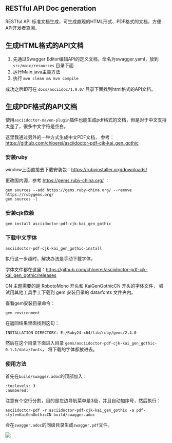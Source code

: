 ## RESTful API Doc generation

RESTful API 标准文档生成，可生成直观的HTML形式、PDF格式的文档，方便API开发者查阅。

## 生成HTML格式的API文档

1. 先通过Swagger Editor编辑API的定义文档，命名为swagger.yaml，放到 `src/main/resources` 目录下面
2. 运行Main.java主类方法
3. 执行 `mvn clean && mvn compile`

成功之后即可在 `docs/asciidoc/1.0.0/` 目录下面找到html格式的API文档。

## 生成PDF格式的API文档

使用`asciidoctor-maven-plugin`插件也能生成pdf格式的文档，但是对于中文支持太差了，很多中文字符是空白。

这里我通过另外的一种方式生成中文PDF文档，
参考：<https://github.com/chloerei/asciidoctor-pdf-cjk-kai_gen_gothic>

### 安装ruby

window上面直接去下载安装包：<https://rubyinstaller.org/downloads/>

更改国内源，参考 <https://gems.ruby-china.org/> ：
```
gem sources --add https://gems.ruby-china.org/ --remove https://rubygems.org/
gem sources -l
```

### 安装cjk依赖

```
gem install asciidoctor-pdf-cjk-kai_gen_gothic
```

### 下载中文字体

```
asciidoctor-pdf-cjk-kai_gen_gothic-install
```

执行这一步超时，解决办法是手动下载字体。

字体文件都在这里：<https://github.com/chloerei/asciidoctor-pdf-cjk-kai_gen_gothic/releases>

CN 主题需要的是 RobotoMono 开头和 KaiGenGothicCN 开头的字体文件，
尝试用其他工具手工下载到 gem 安装目录的 data/fonts 文件夹内。

查看gem安装目录命令：
```
gem environment
```

在返回结果里面找到这句：
```
INSTALLATION DIRECTORY: E:/Ruby24-x64/lib/ruby/gems/2.4.0
```

然后在这个目录下面进入目录 `gems/asciidoctor-pdf-cjk-kai_gen_gothic-0.1.1/data/fonts`，
将下载的字体都放进去。


### 使用方法

首先在`build/swagger.adoc`的顶部加入：

```
:toclevels: 3
:numbered:

```

注意有个空行分割，目的是左边导航菜单是3级，并且自动加序号，然后执行：

```
asciidoctor-pdf -r asciidoctor-pdf-cjk-kai_gen_gothic -a pdf-style=KaiGenGothicCN build/swagger.adoc
```

会在`swagger.adoc`的同级目录生成`swagger.pdf`文件。

![](https://xnstatic-1253397658.file.myqcloud.com/swagger04.png)
